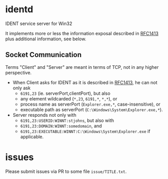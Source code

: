 # identd
IDENT service server for Win32

It implements more or less the information exposal described in [RFC1413](https://tools.ietf.org/html/rfc1413) plus additional information, see below.

## Socket Communication

Terms "Client" and "Server" are meant in terms of TCP, not in any higher perspective.

* When Client asks for IDENT as it is described in [RFC1413](https://tools.ietf.org/html/rfc1413), he can not only ask
  * `6191,23` (ie. serverPort,clientPort), but also
  * any element wildcarded (`*,23`, `6191,*`, `*,*`), or
  * process name as serverPort (`Explorer.exe,*`, case-insensitive), or
  * executable path as serverPort (`C:\Windows\System\Explorer.exe,*`).
* Server responds not only with
  * `6191,23:USERID:WINNT:stjohns`, but also with 
  * `6191,23:DOMAIN:WINNT:somedomain`, and
  * `6191,23:EXECUTABLE:WINNT:C:\Windows\System\Explorer.exe` if applicable.

# issues
Please submit issues via PR to some file `issue/TITLE.txt`.
